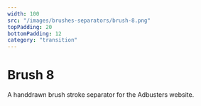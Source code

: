```yaml
---
width: 100
src: "/images/brushes-separators/brush-8.png"
topPadding: 20
bottomPadding: 12
category: "transition"
---
```


# Brush 8

A handdrawn brush stroke separator for the Adbusters website.
